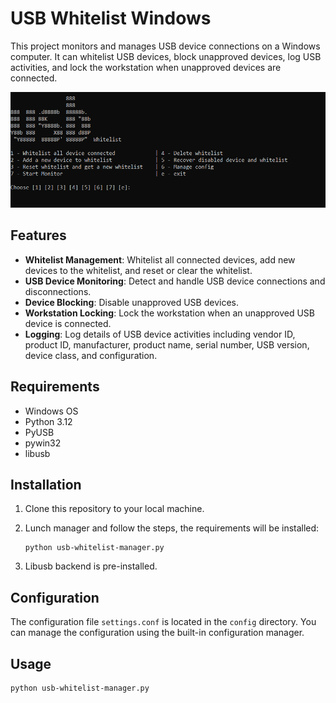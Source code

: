 # USB Whitelist Windows

This project monitors and manages USB device connections on a Windows computer. It can whitelist USB devices, block unapproved devices, log USB activities, and lock the workstation when unapproved devices are connected.

![Project Preview](preview.png)

## Features

- **Whitelist Management**: Whitelist all connected devices, add new devices to the whitelist, and reset or clear the whitelist.
- **USB Device Monitoring**: Detect and handle USB device connections and disconnections.
- **Device Blocking**: Disable unapproved USB devices.
- **Workstation Locking**: Lock the workstation when an unapproved USB device is connected.
- **Logging**: Log details of USB device activities including vendor ID, product ID, manufacturer, product name, serial number, USB version, device class, and configuration.

## Requirements

- Windows OS
- Python 3.12
- PyUSB
- pywin32
- libusb

## Installation

1. Clone this repository to your local machine.
2. Lunch manager and follow the steps, the requirements will be installed:
   
    ````
    python usb-whitelist-manager.py
4. Libusb backend is pre-installed.

## Configuration

The configuration file `settings.conf` is located in the `config` directory. You can manage the configuration using the built-in configuration manager.

## Usage

```
python usb-whitelist-manager.py
```
